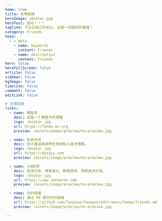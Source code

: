 ```yaml
---
home: true
title: 友情链接
heroImage: /Avatar.jpg
heroText: 饭吗！！！
tagline: 不忘记自己的初心，去做一切美好的事情！
category: Friends
head:
  - - meta
    - name: keywords
      content: Friends
    - name: description
      content: Friends
hero: false
heroFullScreen: false
article: false
sidebar: false
bgImage: false
timeline: false
comment: false
editLink: false

# 友情链接
links:
  - name: 黄胜丰
    desc: 这是一个黄胜丰的博客
    logo: /Avatar.jpg
    url: https://fanma.eu.org
    preview: /assets/image/preview/no-preview.jpg

  - name: 杜老师说
    desc: 云计算运维讲师杜老师私人技术博客。
    logo: /Avatar.jpg
    url: https://dusays.com
    preview: /assets/image/preview/no-preview.jpg

  - name: 小N同学
    desc: 资源分享、博客美化、教程提供、网络技术分享。
    logo: /Avatar.jpg
    url: https://www.imcharon.com
    preview: /assets/image/preview/no-preview.jpg

  - name: 你的链接
    desc: 通过 PR 提交你的链接
    url: https://github.com/fanmaue/fanmaue/edit/main/fanma/friends.md
    preview: /assets/image/preview/no-preview.jpg

---  
```

<SiteInfo
  v-for="item in $frontmatter.links"
  :key="item.link"
  v-bind="item"
/>

